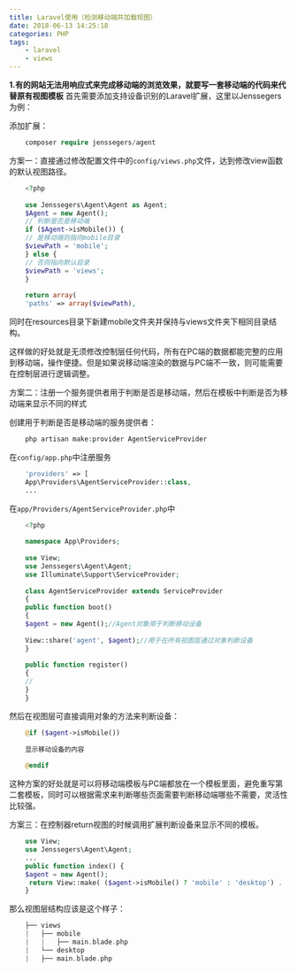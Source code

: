 ```yaml
---
title: Laravel使用（检测移动端并加载视图）
date: 2018-06-13 14:25:18
categories: PHP
tags:
	- laravel
	- views
---
```

**1.有的网站无法用响应式来完成移动端的浏览效果，就要写一套移动端的代码来代替原有视图模板**
首先需要添加支持设备识别的Laravel扩展，这里以Jenssegers为例：
<!--more-->
添加扩展：
```php
    composer require jenssegers/agent
```
方案一：直接通过修改配置文件中的`config/views.php`文件，达到修改view函数的默认视图路径。
```php
    <?php
    
    use Jenssegers\Agent\Agent as Agent;
    $Agent = new Agent();
    // 判断是否是移动端
    if ($Agent->isMobile()) {
    // 是移动端则指向mobile目录
    $viewPath = 'mobile';
    } else {
    // 否则指向默认目录
    $viewPath = 'views';
    }
    
    return array(
    'paths' => array($viewPath),
```
同时在resources目录下新建mobile文件夹并保持与views文件夹下相同目录结构。

这样做的好处就是无须修改控制层任何代码，所有在PC端的数据都能完整的应用到移动端，操作便捷。但是如果说移动端渲染的数据与PC端不一致，则可能需要在控制层进行逻辑调整。

方案二：注册一个服务提供者用于判断是否是移动端，然后在模板中判断是否为移动端来显示不同的样式

创建用于判断是否是移动端的服务提供者：
```php
    php artisan make:provider AgentServiceProvider
```
在`config/app.php`中注册服务
```php
    'providers' => [
    App\Providers\AgentServiceProvider::class,
    ...
```
在`app/Providers/AgentServiceProvider.php`中
```php
    <?php
    
    namespace App\Providers;
    
    use View;
    use Jenssegers\Agent\Agent;
    use Illuminate\Support\ServiceProvider;
    
    class AgentServiceProvider extends ServiceProvider
    {
    public function boot()
    {
    $agent = new Agent();//Agent对象用于判断移动设备
    
    View::share('agent', $agent);//用于在所有视图层通过对象判断设备
    }
    
    public function register()
    {
    //
    }
    }
```
然后在视图层可直接调用对象的方法来判断设备：
```php
    @if ($agent->isMobile())
    
    显示移动设备的内容
    
    @endif
```
这种方案的好处就是可以将移动端模板与PC端都放在一个模板里面，避免重写第二套模板，同时可以根据需求来判断哪些页面需要判断移动端哪些不需要，灵活性比较强。

方案三：在控制器return视图的时候调用扩展判断设备来显示不同的模板。
```php
    use View;
    use Jenssegers\Agent\Agent;
    ...
    public function index() {
    $agent = new Agent();
     return View::make( ($agent->isMobile() ? 'mobile' : 'desktop') . '.your-view-name' );
	}
```
那么视图层结构应该是这个样子：
```php
    ├── views
    |   ├── mobile
    |   |   ├── main.blade.php
    |   └── desktop
    |   ├── main.blade.php
```